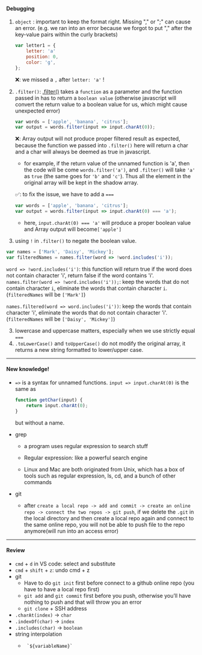 #### Debugging
1. `object` : important to keep the format right. Missing "," or ";" can cause an error. (e.g. we ran into an error because we forgot to put "," after the key-value pairs within the curly brackets)
    ```js
    var letter1 = {
        letter: 'a'
        position: 0,
        color: 'g',
    };
    ```
    ❌: we missed a `,` after `letter: 'a'` !

2. `.filter()`: [.filter()](https://developer.mozilla.org/en-US/docs/Web/JavaScript/Reference/Global_Objects/Array/filter) takes a `function` as a parameter and the function passed in has to return a `boolean value` (otherwise javascript will convert the return value to a boolean value for us, which might cause unexpected error)
    ```js
    var words = ['apple', 'banana', 'citrus'];
    var output = words.filter(input => input.charAt(0));
    ```
    ❌: Array output will not produce proper filtered result as expected, because the function we passed into `.filter()` here will return a char and a char will always be deemed as true in javascript. 
    - for example, if the return value of the unnamed function is 'a', then the code will be come `words.filter('a')`, and `.filter()` will take `'a'` as `true` (the same goes for `'b'` and `'c'`). Thus all the element in the original array will be kept in the shadow array. 

    ✅: to fix the issue, we have to add a `===`
    ```js
    var words = ['apple', 'banana', 'citrus'];
    var output = words.filter(input => input.charAt(0) === 'a');
    ```
    - here, `input.charAt(0) === 'a'` will produce a proper boolean value and Array output will become`['apple']`
3. using `!` in `.filter()` to negate the boolean value. 
```js
var names = ['Mark', 'Daisy', 'Mickey'];
var filteredNames = names.filter(word => !word.includes('i'));
```
`word => !word.includes('i')`: this function will return true if the word does not contain character 'i', return false if the word contains 'i'. 
`names.filter(word => !word.includes('i'));`: keep the words that do not contain character `i`, eliminate the words that contain character `i`. (`filteredNames` will be `['Mark']`)

`names.filtered(word => word.includes('i'))`: keep the words that contain character 'i', eliminate the words that do not contain character 'i'. (`filteredNames` will be `['Daisy', 'Mickey']`)

3. lowercase and uppercase matters, especially when we use strictly equal `===` 
4. `.toLowerCase()` and `toUpperCase()` do not modify the original array, it returns a new string formatted to lower/upper case. 




---
#### New knowledge!
- `=>` is a syntax for unnamed functions. `input => input.charAt(0)` is the same as 
    ```js
    function getChar(input) {
        return input.charAt(0);
    }
    ```
    but without a name. 

- grep 
    - a program uses regular expression to search stuff
    - Regular expression: like a powerful search engine

    - Linux and Mac are both originated from Unix, which has a box of tools such as regular expression, ls, cd, and a bunch of other commands

- git
    - after `create a local repo -> add and commit -> create an online repo -> connect the two repos -> git push`, if we delete the `.git` in the local directory and then create a local repo again and connect to the same online repo, you will not be able to push file to the repo anymore(will run into an access error)
---
#### Review
- `cmd` + `d` in VS code: select and substitute
- `cmd` + `shift` + `z`: undo cmd + z
- git
    - Have to do `git init` first before connect to a github online repo (you have to have a local repo first)
    - `git add` and `git commit` first before you push, otherwise you’ll have nothing to push and that will throw you an error 
    - `git clone` + SSH address
- `.charAt(index)` -> `char`
- `.indexOf(char)` -> `index`
- `.includes(char)` -> `boolean`
- string interpolation 
    - ```
       `${variableName}` 
       ```




    
